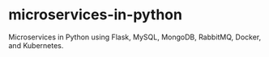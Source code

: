 # microservices-in-python
Microservices in Python using Flask, MySQL, MongoDB, RabbitMQ, Docker, and Kubernetes.
